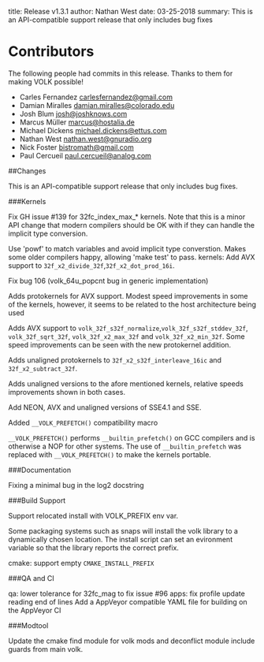 title: Release v1.3.1
author: Nathan West
date: 03-25-2018
summary: This is an API-compatible support release that only includes bug fixes

Contributors
===========

The following people had commits in this release. Thanks to them for making VOLK possible!

* Carles Fernandez <carlesfernandez@gmail.com>
* Damian Miralles <damian.miralles@colorado.edu>
* Josh Blum <josh@joshknows.com>
* Marcus Müller <marcus@hostalia.de>
* Michael Dickens <michael.dickens@ettus.com>
* Nathan West <nathan.west@gnuradio.org>
* Nick Foster <bistromath@gmail.com>
* Paul Cercueil <paul.cercueil@analog.com>

##Changes

This is an API-compatible support release that only includes bug fixes.

###Kernels

Fix GH issue #139 for 32fc_index_max_* kernels. Note that this is a minor API change that modern compilers should be OK with if they can handle the implicit type conversion.

Use 'powf' to match variables and avoid implicit type converstion.
Makes some older compilers happy, allowing 'make test' to pass.
kernels: Add AVX support to `32f_x2_divide_32f`,`32f_x2_dot_prod_16i`.

Fix bug 106 (volk_64u_popcnt bug in generic implementation)

Adds protokernels for AVX support. Modest speed improvements in some of the kernels, however, it seems to be related to the host architecture being used

Adds AVX support to `volk_32f_s32f_normalize`,`volk_32f_s32f_stddev_32f`, `volk_32f_sqrt_32f`, `volk_32f_x2_max_32f` and `volk_32f_x2_min_32f`. Some speed improvements can be seen with the new protokernel addition.

Adds unaligned protokernels to `32f_x2_s32f_interleave_16ic` and `32f_x2_subtract_32f`.

Adds unaligned versions to the afore mentioned kernels, relative speeds improvements shown in both cases.

Add NEON, AVX and unaligned versions of SSE4.1 and SSE.

Added `__VOLK_PREFETCH()` compatibility macro

`__VOLK_PREFETCH()` performs `__builtin_prefetch()` on GCC compilers and is otherwise a NOP for other systems. The use of `__builtin_prefetch` was replaced with `__VOLK_PREFETCH()` to make the kernels portable.

###Documentation

Fixing a minimal bug in the log2 docstring

###Build Support

Support relocated install with VOLK_PREFIX env var.

Some packaging systems such as snaps will install the volk library to a dynamically chosen location.  The install script can set an evironment variable so that the library reports the correct prefix.

cmake: support empty `CMAKE_INSTALL_PREFIX`

###QA and CI

qa: lower tolerance for 32fc_mag to fix issue #96
apps: fix profile update reading end of lines
Add a AppVeyor compatible YAML file for building on the AppVeyor CI

###Modtool

Update the cmake find module for volk mods and deconflict module include guards from main volk.
